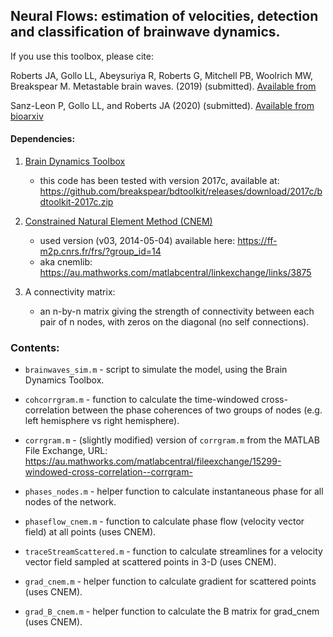 
## Neural Flows: estimation of velocities, detection and classification of brainwave dynamics.

If you use this toolbox, please cite:

Roberts JA, Gollo LL, Abeysuriya R, Roberts G, Mitchell PB, Woolrich MW, Breakspear M. Metastable brain waves. (2019) (submitted). [Available from](https://www.biorxiv.org/content/early/2018/10/03/347054)

Sanz-Leon P, Gollo LL, and Roberts JA (2020) (submitted). [Available from bioarxiv]()


#### Dependencies:


1. [Brain Dynamics Toolbox](http://www.bdtoolbox.org/)
    - this code has been tested with version 2017c, available at:
      https://github.com/breakspear/bdtoolkit/releases/download/2017c/bdtoolkit-2017c.zip

2. [Constrained Natural Element Method (CNEM)](https://m2p.cnrs.fr/sphinxdocs/cnem/index.html)
    - used version (v03, 2014-05-04) available here: https://ff-m2p.cnrs.fr/frs/?group_id=14
    - aka cnemlib: https://au.mathworks.com/matlabcentral/linkexchange/links/3875

3. A connectivity matrix:
    - an n-by-n matrix giving the strength of connectivity between each pair of n nodes, with zeros on the
      diagonal (no self connections).



### Contents:


+ `brainwaves_sim.m` - script to simulate the model, using the Brain Dynamics Toolbox.


+ `cohcorrgram.m` - function to calculate the time-windowed cross-correlation between the phase coherences of 
                two groups of nodes (e.g. left hemisphere vs right hemisphere).


+ `corrgram.m` - (slightly modified) version of `corrgram.m` from the MATLAB File Exchange, URL:
             https://au.mathworks.com/matlabcentral/fileexchange/15299-windowed-cross-correlation--corrgram-


+ `phases_nodes.m` - helper function to calculate instantaneous phase for all nodes of the network.


+ `phaseflow_cnem.m` - function to calculate phase flow (velocity vector field) at all points (uses CNEM).


+ `traceStreamScattered.m` - function to calculate streamlines for a velocity vector field sampled at scattered points in 3-D (uses CNEM).


+ `grad_cnem.m` - helper function to calculate gradient for scattered points (uses CNEM).


+ `grad_B_cnem.m` - helper function to calculate the B matrix for grad_cnem (uses CNEM).

